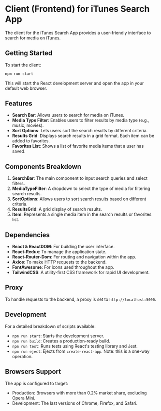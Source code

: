 
# Client (Frontend) for iTunes Search App

The client for the iTunes Search App provides a user-friendly interface to search for media on iTunes.

## Getting Started

To start the client:

```bash
npm run start
```

This will start the React development server and open the app in your default web browser.

## Features

- **Search Bar**: Allows users to search for media on iTunes.
- **Media Type Filter**: Enables users to filter results by media type (e.g., music, movies).
- **Sort Options**: Lets users sort the search results by different criteria.
- **Results Grid**: Displays search results in a grid format. Each item can be added to favorites.
- **Favorites List**: Shows a list of favorite media items that a user has saved.

## Components Breakdown

1. **SearchBar**: The main component to input search queries and select filters.
2. **MediaTypeFilter**: A dropdown to select the type of media for filtering search results.
3. **SortOptions**: Allows users to sort search results based on different criteria.
4. **ResultsGrid**: A grid display of search results.
5. **Item**: Represents a single media item in the search results or favorites list.

## Dependencies

- **React & ReactDOM**: For building the user interface.
- **React-Redux**: To manage the application state.
- **React-Router-Dom**: For routing and navigation within the app.
- **Axios**: To make HTTP requests to the backend.
- **FontAwesome**: For icons used throughout the app.
- **TailwindCSS**: A utility-first CSS framework for rapid UI development.

## Proxy

To handle requests to the backend, a proxy is set to `http://localhost:5000`.

## Development

For a detailed breakdown of scripts available:

- `npm run start`: Starts the development server.
- `npm run build`: Creates a production-ready build.
- `npm run test`: Runs tests using React's testing library and Jest.
- `npm run eject`: Ejects from `create-react-app`. Note: this is a one-way operation.

## Browsers Support

The app is configured to target:

- Production: Browsers with more than 0.2% market share, excluding Opera Mini.
- Development: The last versions of Chrome, Firefox, and Safari.
